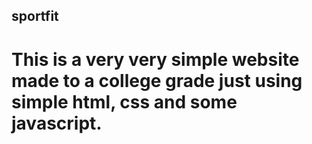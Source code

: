## sportfit

# This is a very very simple website made to a college grade just using simple html, css and some javascript. 
